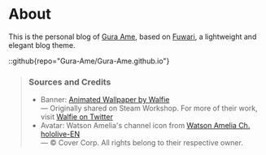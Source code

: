 # About
This is the personal blog of [Gura Ame](https://github.com/Gura-Ame), based on [Fuwari](https://github.com/saicaca/fuwari), a lightweight and elegant blog theme.

::github{repo="Gura-Ame/Gura-Ame.github.io"}

> ### Sources and Credits
> - Banner: [Animated Wallpaper by Walfie](https://steamcommunity.com/sharedfiles/filedetails/?id=2350217781)  
>   — Originally shared on Steam Workshop. For more of their work, visit [Walfie on Twitter](https://twitter.com/walfieee)
> - Avatar: Watson Amelia's channel icon from [Watson Amelia Ch. hololive-EN](https://www.youtube.com/channel/UCyl1z3jo3XHR1riLFKG5UAg)  
>   — © Cover Corp. All rights belong to their respective owner.
